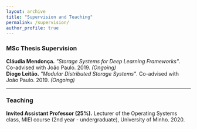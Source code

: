 ```yaml
---
layout: archive
title: "Supervision and Teaching" 
permalink: /supervision/
author_profile: true
---
```


### MSc Thesis Supervision
**Cláudia Mendonça.** *"Storage Systems for Deep Learning Frameworks"*. Co-advised with João Paulo. 2019. *(Ongoing)*    
**Diogo Leitão.** *"Modular Distributed Storage Systems"*. Co-advised with João Paulo. 2019. *(Ongoing)*


***

### Teaching 
**Invited Assistant Professor (25%).** Lecturer of the Operating Systems class, MIEI course (2nd year - undergraduate), University of Minho. 2020.
